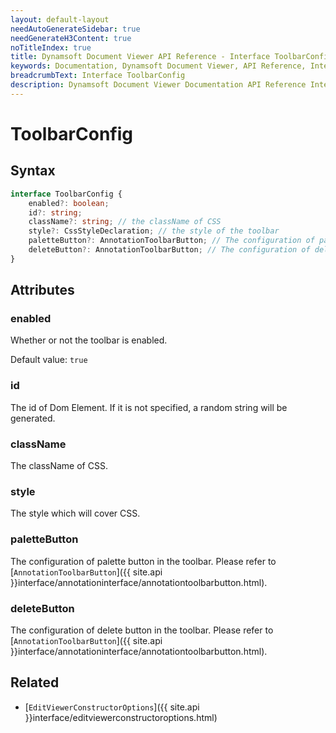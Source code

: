 ```yaml
---
layout: default-layout
needAutoGenerateSidebar: true
needGenerateH3Content: true
noTitleIndex: true
title: Dynamsoft Document Viewer API Reference - Interface ToolbarConfig
keywords: Documentation, Dynamsoft Document Viewer, API Reference, Interface ToolbarConfig
breadcrumbText: Interface ToolbarConfig
description: Dynamsoft Document Viewer Documentation API Reference Interface ToolbarConfig Page
---
```


# ToolbarConfig

## Syntax

```typescript
interface ToolbarConfig {
    enabled?: boolean;
    id?: string; 
    className?: string; // the className of CSS
    style?: CssStyleDeclaration; // the style of the toolbar
    paletteButton?: AnnotationToolbarButton; // The configuration of palette button
    deleteButton?: AnnotationToolbarButton; // The configuration of delete button
}
```

## Attributes

### enabled

Whether or not the toolbar is enabled.

Default value: `true`

### id

The id of Dom Element. If it is not specified, a random string will be generated.

### className

The className of CSS.

### style

The style which will cover CSS.

### paletteButton

The configuration of palette button in the toolbar. Please refer to [`AnnotationToolbarButton`]({{ site.api }}interface/annotationinterface/annotationtoolbarbutton.html).

### deleteButton

The configuration of delete button in the toolbar. Please refer to [`AnnotationToolbarButton`]({{ site.api }}interface/annotationinterface/annotationtoolbarbutton.html).

## Related

- [`EditViewerConstructorOptions`]({{ site.api }}interface/editviewerconstructoroptions.html)